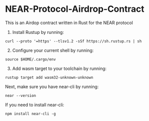 # NEAR-Protocol-Airdrop-Contract

This is an Airdop contract written in Rust for the NEAR protocol


1) Install Rustup by running:
```
curl --proto '=https' --tlsv1.2 -sSf https://sh.rustup.rs | sh
```


2) Configure your current shell by running:


```
source $HOME/.cargo/env
```

3) Add wasm target to your toolchain by running:

```
rustup target add wasm32-unknown-unknown
```

Next, make sure you have near-cli by running:

```
near --version
```

If you need to install near-cli:

```
npm install near-cli -g
```
